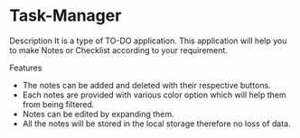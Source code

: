 # Task-Manager


Description
It is a type of TO-DO application. This application will help you to make Notes or Checklist according to your requirement.

Features
* The notes can be added and deleted with their respective buttons.
* Each notes are provided with various color option which will help them from being filtered.
* Notes can be edited by expanding them.
* All the notes will be stored in the local storage therefore no loss of data.

